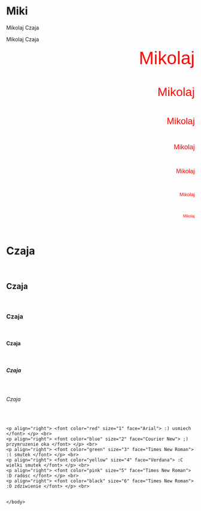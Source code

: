 # Miki
Mikolaj Czaja
<!DOCTYPE html> 
<html lang="pl-PL"> 
<html> 
     <head> 
             <meta charset="utf-8"> 
             <title> Mikolaj Czaja </title> 
     </head> 
    <body> 
 Mikolaj Czaja
<p align="right"> <font color="red" size="7" face="Arial"> Mikolaj </font> </p> <br>
<p align="right"> <font color="red" size="6" face="Arial"> Mikolaj </font> </p> <br>
<p align="right"> <font color="red" size="5" face="Arial"> Mikolaj </font> </p> <br>
<p align="right"> <font color="red" size="4" face="Arial"> Mikolaj </font> </p> <br>
<p align="right"> <font color="red" size="3" face="Arial"> Mikolaj </font> </p> <br>
<p align="right"> <font color="red" size="2" face="Arial"> Mikolaj </font> </p> <br>
<p align="right"> <font color="red" size="1" face="Arial"> Mikolaj </font> </p> <br>

<h1>  Czaja </h1><br> 
<h2>  Czaja </h2><br> 
<h3>  Czaja </h3><br> 
<h4>  Czaja </h4><br> 
<h5>  Czaja </h5><br> 
<h6>  Czaja </h6><br> 

	<p align="right"> <font color="red" size="1" face="Arial"> :) usmiech </font> </p> <br> 
	<p align="right"> <font color="blue" size="2" face="Courier New"> ;) przymruzenie oka </font> </p> <br>
	<p align="right"> <font color="green" size="3" face="Times New Roman"> :( smutek </font> </p> <br>
	<p align="right"> <font color="yellow" size="4" face="Verdana"> :C wielki smutek </font> </p> <br>
	<p align="right"> <font color="pink" size="5" face="Times New Roman"> :D radosc </font> </p> <br>
	<p align="right"> <font color="black" size="6" face="Times New Roman"> :O zdziwienie </font> </p> <br>


    </body> 
  </html> 
